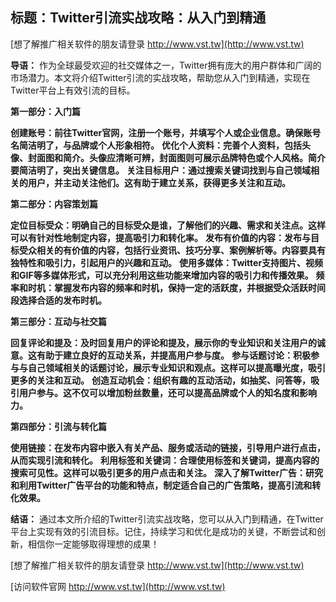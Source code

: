 ## **标题：Twitter引流实战攻略：从入门到精通**

[想了解推广相关软件的朋友请登录 http://www.vst.tw](http://www.vst.tw)

**导语：**
作为全球最受欢迎的社交媒体之一，Twitter拥有庞大的用户群体和广阔的市场潜力。本文将介绍Twitter引流的实战攻略，帮助您从入门到精通，实现在Twitter平台上有效引流的目标。

**第一部分：入门篇**

**创建账号：前往Twitter官网，注册一个账号，并填写个人或企业信息。确保账号名简洁明了，与品牌或个人形象相符。**
**优化个人资料：完善个人资料，包括头像、封面图和简介。头像应清晰可辨，封面图则可展示品牌特色或个人风格。简介要简洁明了，突出关键信息。**
**关注目标用户：通过搜索关键词找到与自己领域相关的用户，并主动关注他们。这有助于建立关系，获得更多关注和互动。**

**第二部分：内容策划篇**

**定位目标受众：明确自己的目标受众是谁，了解他们的兴趣、需求和关注点。这样可以有针对性地制定内容，提高吸引力和转化率。**
**发布有价值的内容：发布与目标受众相关的有价值的内容，包括行业资讯、技巧分享、案例解析等。内容要具有独特性和吸引力，引起用户的兴趣和互动。**
**使用多媒体：Twitter支持图片、视频和GIF等多媒体形式，可以充分利用这些功能来增加内容的吸引力和传播效果。**
**频率和时机：掌握发布内容的频率和时机，保持一定的活跃度，并根据受众活跃时间段选择合适的发布时机。**

**第三部分：互动与社交篇**

**回复评论和提及：及时回复用户的评论和提及，展示你的专业知识和关注用户的诚意。这有助于建立良好的互动关系，并提高用户参与度。**
**参与话题讨论：积极参与与自己领域相关的话题讨论，展示专业知识和观点。这样可以提高曝光度，吸引更多的关注和互动。**
**创造互动机会：组织有趣的互动活动，如抽奖、问答等，吸引用户参与。这不仅可以增加粉丝数量，还可以提高品牌或个人的知名度和影响力。**

**第四部分：引流与转化篇**

**使用链接：在发布内容中嵌入有关产品、服务或活动的链接，引导用户进行点击，从而实现引流和转化。**
**利用标签和关键词：合理使用标签和关键词，提高内容的搜索可见性。这样可以吸引更多的用户点击和关注。**
**深入了解Twitter广告：研究和利用Twitter广告平台的功能和特点，制定适合自己的广告策略，提高引流和转化效果。**

**结语：**
通过本文所介绍的Twitter引流实战攻略，您可以从入门到精通，在Twitter平台上实现有效的引流目标。记住，持续学习和优化是成功的关键，不断尝试和创新，相信你一定能够取得理想的成果！

[想了解推广相关软件的朋友请登录 http://www.vst.tw](http://www.vst.tw)


[访问软件官网 http://www.vst.tw](http://www.vst.tw)
